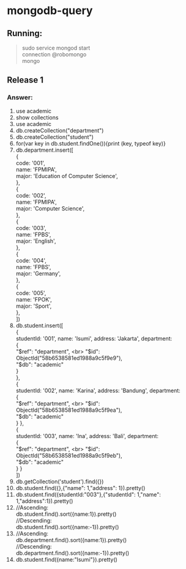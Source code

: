 # mongodb-query

## Running:
> sudo service mongod start <br>
> connection @robomongo <br>
> mongo <br>

## Release 1
### Answer:
1. use academic
2. show collections
3. use academic
4. db.createCollection("department")
5. db.createCollection("student")
6. for(var key in db.student.findOne()){print (key, typeof key)}
7. db.department.insert([ <br>
   { <br>
      code: '001', <br>
      name: 'FPMIPA',<br>
      major: 'Education of Computer Science', <br>
   }, <br>
   {  <br>
      code: '002', <br>
      name: 'FPMIPA',<br>
      major: 'Computer Science', <br>
   }, <br>
   {  <br>
      code: '003', <br>
      name: 'FPBS', <br>
      major: 'English', <br>
   }, <br>
   {  <br>
      code: '004', <br>
      name: 'FPBS', <br>
      major: 'Germany', <br>
   }, <br>
   {  <br>
      code: '005', <br>
      name: 'FPOK', <br>
      major: 'Sport', <br>
   }, <br>
   ])
8. db.student.insert([ <br>
   {  
        studentId: '001',
        name: 'Isumi',
        address: 'Jakarta',
        department: <br>
        { <br>
          "$ref": "department", <br>
          "$id": ObjectId("58b6538581ed1988a9c5f9e9"), <br>
          "$db": "academic" <br>
        } <br>
   }, <br>
   {  <br>
        studentId: '002',
        name: 'Karina',
        address: 'Bandung',
        department: <br>
        { <br>
          "$ref": "department", <br>
          "$id": ObjectId("58b6538581ed1988a9c5f9ea"), <br>
          "$db": "academic" <br>
        }
   }, <br>
   {  <br>
        studentId: '003',
        name: 'Ina',
        address: 'Bali',
        department: <br>
        { <br>
          "$ref": "department", <br>
          "$id": ObjectId("58b6538581ed1988a9c5f9eb"), <br>
          "$db": "academic" <br>
        }
   } <br>
   ])
9.  db.getCollection('student').find({})
10. db.student.find({},{"name": 1,"address": 1}).pretty()
11. db.student.find({studentId:"003"},{"studentId": 1,"name": 1,"address":1}).pretty()
12. //Ascending: <br>
    db.student.find().sort({name:1}).pretty() <br>
    //Descending: <br>
    db.student.find().sort({name:-1}).pretty()
13. //Ascending: <br>
    db.department.find().sort({name:1}).pretty() <br>
    //Descending: <br>
    db.department.find().sort({name:-1}).pretty()
14. db.student.find({name:"Isumi"}).pretty()
